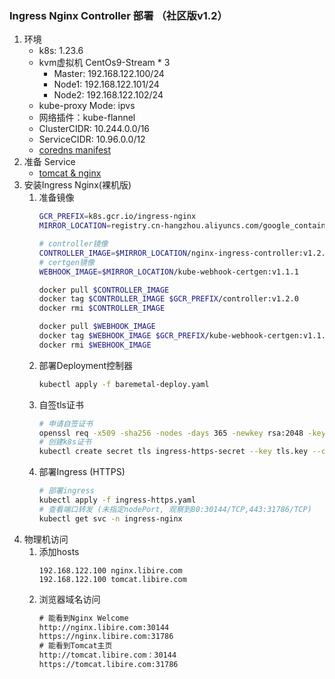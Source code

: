 ### Ingress Nginx Controller 部署 （社区版v1.2）
1. 环境
    - k8s: 1.23.6
    - kvm虚拟机 CentOs9-Stream * 3
      - Master: 192.168.122.100/24
      - Node1: 192.168.122.101/24
      - Node2: 192.168.122.102/24
    - kube-proxy Mode: ipvs
    - 网络插件：kube-flannel
    - ClusterCIDR: 10.244.0.0/16
    - ServiceCIDR: 10.96.0.0/12
    - [coredns manifest](../coredns)
1. 准备 Service
    - [tomcat & nginx](tomcat-nginx.yaml)
1. 安装Ingress Nginx(裸机版)
    1. 准备镜像
        ```sh
        GCR_PREFIX=k8s.gcr.io/ingress-nginx
        MIRROR_LOCATION=registry.cn-hangzhou.aliyuncs.com/google_containers
        
        # controller镜像
        CONTROLLER_IMAGE=$MIRROR_LOCATION/nginx-ingress-controller:v1.2.0
        # certgen镜像
        WEBHOOK_IMAGE=$MIRROR_LOCATION/kube-webhook-certgen:v1.1.1
        
        docker pull $CONTROLLER_IMAGE
        docker tag $CONTROLLER_IMAGE $GCR_PREFIX/controller:v1.2.0
        docker rmi $CONTROLLER_IMAGE
        
        docker pull $WEBHOOK_IMAGE
        docker tag $WEBHOOK_IMAGE $GCR_PREFIX/kube-webhook-certgen:v1.1.1
        docker rmi $WEBHOOK_IMAGE
        ```
    1. 部署Deployment控制器
        ```sh
        kubectl apply -f baremetal-deploy.yaml
        ```
    1. 自签tls证书
        ```sh
        # 申请自签证书
        openssl req -x509 -sha256 -nodes -days 365 -newkey rsa:2048 -keyout tls.key -out tls.crt -subj "/C=CN/ST=BJ/L=BJ/O=nginx/CN=libire.com"
        # 创建k8s证书
        kubectl create secret tls ingress-https-secret --key tls.key --cert tls.crt
        ```
    1. 部署Ingress (HTTPS)
        ```sh
        # 部署ingress
        kubectl apply -f ingress-https.yaml
        # 查看端口转发 (未指定nodePort, 观察到80:30144/TCP,443:31786/TCP)
        kubectl get svc -n ingress-nginx
        ```
1. 物理机访问
    1. 添加hosts
        ```config
        192.168.122.100 nginx.libire.com
        192.168.122.100 tomcat.libire.com
        ```
    1. 浏览器域名访问
        ```txt
        # 能看到Nginx Welcome
        http://nginx.libire.com:30144
        https://nginx.libire.com:31786
        # 能看到Tomcat主页
        http://tomcat.libire.com：30144
        https://tomcat.libire.com:31786
        ```

